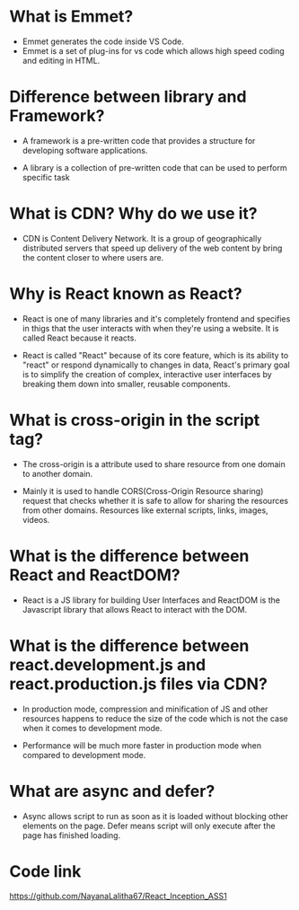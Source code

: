 # What is Emmet?

- Emmet generates the code inside VS Code.
- Emmet is a set of plug-ins for vs code which allows high speed coding and editing in HTML.

# Difference between library and Framework?

- A framework is a pre-written code that provides a structure for developing software applications.

- A library is a collection of pre-written code that can be used to perform specific task

# What is CDN? Why do we use it?

- CDN is Content Delivery Network. It is a group of geographically distributed servers that speed up delivery of the web content by bring the content closer to where users are.

# Why is React known as React?

- React is one of many libraries and it's completely frontend and specifies in thigs that the user interacts with when they're using a website. It is called React because it reacts.

- React is called "React" because of its core feature, which is its ability to "react" or respond dynamically to changes in data, React's primary goal is to simplify the creation of complex, interactive user interfaces by breaking them down into smaller, reusable components.

# What is cross-origin in the script tag?

- The cross-origin is a attribute used to share resource from one domain to another domain.

- Mainly it is used to handle CORS(Cross-Origin Resource sharing) request that checks whether it is safe to allow for sharing the resources from other domains. Resources like external scripts, links, images, videos.

# What is the difference between React and ReactDOM?

- React is a JS library for building User Interfaces and ReactDOM is the Javascript library that allows React to interact with the DOM.

# What is the difference between react.development.js and react.production.js files via CDN?

- In production mode, compression and minification of JS and other resources happens to reduce the size of the code which is not the case when it comes to development mode.

- Performance will be much more faster in production mode when compared to development mode.

# What are async and defer?

- Async allows script to run as soon as it is loaded without blocking other elements on the page. Defer means script will only execute after the page has finished loading.

# Code link 
 
https://github.com/NayanaLalitha67/React_Inception_ASS1
